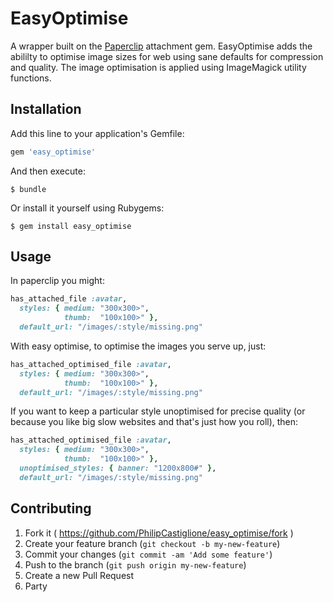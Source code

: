 # EasyOptimise

A wrapper built on the <a href="https://github.com/thoughtbot/paperclip" target="_blank">Paperclip</a> attachment gem. EasyOptimise adds the abililty to optimise image sizes for web using sane defaults for compression and quality. The image optimisation is applied using ImageMagick utility functions.

## Installation

Add this line to your application's Gemfile:

```ruby
gem 'easy_optimise'
```

And then execute:

    $ bundle

Or install it yourself using Rubygems:

    $ gem install easy_optimise

## Usage

In paperclip you might:

```ruby
has_attached_file :avatar, 
  styles: { medium: "300x300>",
            thumb:  "100x100>" },
  default_url: "/images/:style/missing.png"
```

With easy optimise, to optimise the images you serve up, just:

```ruby
has_attached_optimised_file :avatar,
  styles: { medium: "300x300>",
            thumb:  "100x100>" },
  default_url: "/images/:style/missing.png"
```

If you want to keep a particular style unoptimised for precise quality (or because you like big slow websites and that's just how you roll), then:


```ruby
has_attached_optimised_file :avatar,
  styles: { medium: "300x300>",
            thumb:  "100x100>" },
  unoptimised_styles: { banner: "1200x800#" },
  default_url: "/images/:style/missing.png"
```

## Contributing

1. Fork it ( https://github.com/PhilipCastiglione/easy_optimise/fork )
2. Create your feature branch (`git checkout -b my-new-feature`)
3. Commit your changes (`git commit -am 'Add some feature'`)
4. Push to the branch (`git push origin my-new-feature`)
5. Create a new Pull Request
6. Party
